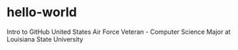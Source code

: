 # hello-world
Intro to GitHub
United States Air Force Veteran - Computer Science Major at Louisiana State University
